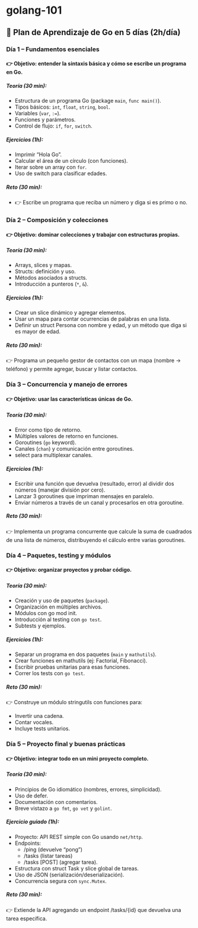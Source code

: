 # golang-101

## 📅 Plan de Aprendizaje de Go en 5 días (2h/día)

### Día 1 – Fundamentos esenciales

#### 👉 Objetivo: entender la sintaxis básica y cómo se escribe un programa en Go.

##### Teoría (30 min):

- Estructura de un programa Go (package `main`, `func main()`).
- Tipos básicos: `int`, `float`, `string`, `bool`.
- Variables (`var`, `:=`).
- Funciones y parámetros.
- Control de flujo: `if`, `for`, `switch`.

#####  Ejercicios (1h):

- Imprimir “Hola Go”.
- Calcular el área de un círculo (con funciones).
- Iterar sobre un array con `for`.
- Uso de switch para clasificar edades.

##### Reto (30 min):

- 👉 Escribe un programa que reciba un número y diga si es primo o no.

### Día 2 – Composición y colecciones

#### 👉 Objetivo: dominar colecciones y trabajar con estructuras propias.

##### Teoría (30 min):

- Arrays, slices y mapas.
- Structs: definición y uso.
- Métodos asociados a structs.
- Introducción a punteros (`*`, `&`).

##### Ejercicios (1h):

- Crear un slice dinámico y agregar elementos.
- Usar un mapa para contar ocurrencias de palabras en una lista.
- Definir un struct Persona con nombre y edad, y un método que diga si es mayor de edad.

##### Reto (30 min):

👉 Programa un pequeño gestor de contactos con un mapa (nombre → teléfono) y permite agregar, buscar y listar contactos.

### Día 3 – Concurrencia y manejo de errores

#### 👉 Objetivo: usar las características únicas de Go.

##### Teoría (30 min):

- Error como tipo de retorno.
- Múltiples valores de retorno en funciones.
- Goroutines (`go` keyword).
- Canales (`chan`) y comunicación entre goroutines.
- select para multiplexar canales.

##### Ejercicios (1h):

- Escribir una función que devuelva (resultado, error) al dividir dos números (manejar división por cero).
- Lanzar 3 goroutines que impriman mensajes en paralelo.
- Enviar números a través de un canal y procesarlos en otra goroutine.

##### Reto (30 min):

👉 Implementa un programa concurrente que calcule la suma de cuadrados de una lista de números, distribuyendo el cálculo entre varias goroutines.

### Día 4 – Paquetes, testing y módulos

#### 👉 Objetivo: organizar proyectos y probar código.

##### Teoría (30 min):

- Creación y uso de paquetes (`package`).
- Organización en múltiples archivos.
- Módulos con go mod init.
- Introducción al testing con `go test`.
- Subtests y ejemplos.

##### Ejercicios (1h):

- Separar un programa en dos paquetes (`main` y `mathutils`).
- Crear funciones en mathutils (ej: Factorial, Fibonacci).
- Escribir pruebas unitarias para esas funciones.
- Correr los tests con `go test`.

##### Reto (30 min):

👉 Construye un módulo stringutils con funciones para:

- Invertir una cadena.
- Contar vocales.
- Incluye tests unitarios.

### Día 5 – Proyecto final y buenas prácticas

#### 👉 Objetivo: integrar todo en un mini proyecto completo.

##### Teoría (30 min):

- Principios de Go idiomático (nombres, errores, simplicidad).
- Uso de defer.
- Documentación con comentarios.
- Breve vistazo a `go fmt`, `go vet` y `golint`.

##### Ejercicio guiado (1h):

- Proyecto: API REST simple con Go usando `net/http`.
- Endpoints:
    - /ping (devuelve “pong”)
    - /tasks (listar tareas)
    - /tasks [POST] (agregar tarea).
- Estructura con struct Task y slice global de tareas.
- Uso de JSON (serialización/deserialización).
- Concurrencia segura con `sync.Mutex`.

##### Reto (30 min):

👉 Extiende la API agregando un endpoint /tasks/{id} que devuelva una tarea específica.
